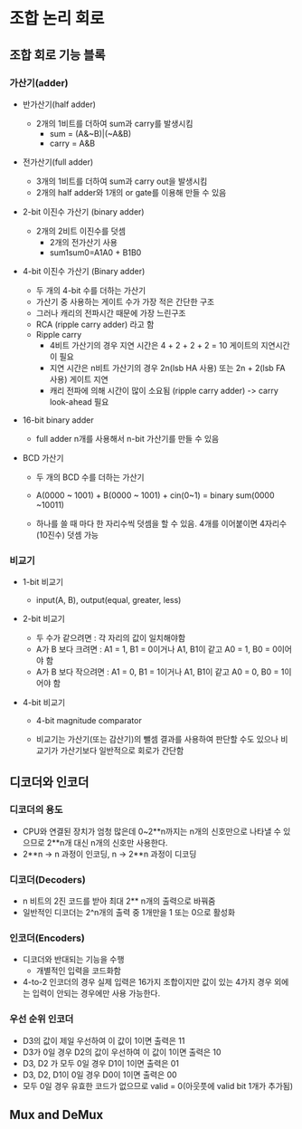 # 조합 논리 회로

## 조합 회로 기능 블록

### 가산기(adder)

- 반가산기(half adder)
  - 2개의 1비트를 더하여 sum과 carry를 발생시킴
    - sum = (A&~B)|(~A&B)
    - carry = A&B
- 전가산기(full adder)
  - 3개의 1비트를 더하여 sum과 carry out을 발생시킴
  - 2개의 half adder와 1개의 or gate를 이용해 만들 수 있음
- 2-bit 이진수 가산기 (binary adder)
  - 2개의 2비트 이진수를 덧셈
    - 2개의 전가산기 사용
    - sum1sum0=A1A0 + B1B0

- 4-bit 이진수 가산기 (Binary adder)
  - 두 개의 4-bit 수를 더하는 가산기
  - 가산기 중 사용하는 게이트 수가 가장 적은 간단한 구조
  - 그러나 캐리의 전파시간 때문에 가장 느린구조
  - RCA (ripple carry adder) 라고 함
  - Ripple carry
    - 4비트 가산기의 경우 지연 시간은 4 + 2 + 2 + 2 = 10 게이트의 지연시간이 필요
    - 지연 시간은 n비트 가산기의 경우 2n(lsb HA 사용) 또는 2n + 2(lsb FA 사용) 게이트 지연
    - 캐리 전파에 의해 시간이 많이 소요됨 (ripple carry adder) -> carry look-ahead 필요
- 16-bit binary adder
  - full adder n개를 사용해서 n-bit 가산기를 만들 수 있음

- BCD 가산기

  - 두 개의 BCD 수를 더하는 가산기

  - A(0000 ~ 1001) + B(0000 ~ 1001) + cin(0~1) = binary sum(0000 ~10011)

  - 하나를 쓸 때 마다 한 자리수씩 덧셈을 할 수 있음. 4개를 이어붙이면 4자리수(10진수) 덧셈 가능

### 비교기

- 1-bit 비교기
  - input(A, B), output(equal, greater, less)

- 2-bit 비교기

  - 두 수가 같으려면 : 각 자리의 값이 일치해야함
  - A가 B 보다 크려면 : A1 = 1, B1 = 0이거나 A1, B1이 같고 A0 = 1, B0 = 0이어야 함
  - A가 B 보다 작으려면 : A1 = 0, B1 = 1이거나 A1, B1이 같고 A0 = 0, B0 = 1이어야 함

- 4-bit 비교기

  - 4-bit magnitude comparator

  - 비교기는 가산기(또는 감산기)의 뺄셈 결과를 사용하여 판단할 수도 있으나 비교기가 가산기보다 일반적으로 회로가 간단함 

## 디코더와 인코더

### 디코더의 용도

- CPU와 연결된 장치가 엄청 많은데 0~2\*\*n까지는 n개의 신호만으로 나타낼 수 있으므로 2\*\*n개 대신 n개의 신호만 사용한다. 
- 2\*\*n -> n 과정이 인코딩, n -> 2\*\*n 과정이 디코딩

### 디코더(Decoders)

- n 비트의 2진 코드를 받아 최대 2\*\* n개의 출력으로 바꿔줌
- 일반적인 디코더는 2^n개의 출력 중 1개만을 1  또는 0으로 활성화 

### 인코더(Encoders)

- 디코더와 반대되는 기능을 수행
  - 개별적인 입력을 코드화함
- 4-to-2 인코더의 경우 실제 입력은 16가지 조합이지만 값이 있는 4가지 경우 외에는 입력이 안되는 경우에만 사용 가능한다. 

### 우선 순위 인코더

- D3의 값이 제일 우선하여 이 값이 1이면 출력은 11
- D3가 0일 경우 D2의 값이 우선하여 이 값이 1이면 출력은 10
- D3, D2 가 모두 0일 경우 D1이 1이면 출력은 01
- D3, D2, D1이 0일 경우 D0이 1이면 출력은 00
- 모두 0일 경우  유효한 코드가 없으므로 valid = 0(아웃풋에 valid bit 1개가 추가됨)

## Mux and DeMux


